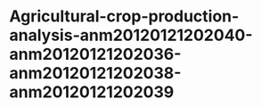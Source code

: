 # Agricultural-crop-production-analysis-anm20120121202040-anm20120121202036-anm20120121202038-anm20120121202039
